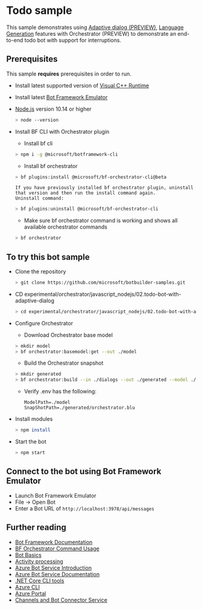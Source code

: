 # Todo sample

This sample demonstrates using [Adaptive dialog (PREVIEW)][1],  [Language Generation][2] features with Orchestrator (PREVIEW) to demonstrate an end-to-end todo bot with support for interruptions.

## Prerequisites

This sample **requires** prerequisites in order to run.
- Install latest supported version of [Visual C++ Runtime](https://support.microsoft.com/en-gb/help/2977003/the-latest-supported-visual-c-downloads)

- Install latest [Bot Framework Emulator](https://github.com/microsoft/BotFramework-Emulator/releases)

- [Node.js](https://nodejs.org) version 10.14 or higher
    
    ```bash
    > node --version
    ```
    
- Install BF CLI with Orchestrator plugin
    - Install bf cli 
    ```bash
    > npm i -g @microsoft/botframework-cli
    ```
    - Install bf orchestrator
    ```bash
    > bf plugins:install @microsoft/bf-orchestrator-cli@beta
    ```
      If you have previously installed bf orchestrator plugin, uninstall that version and then run the install command again.
      Uninstall command:
    
    ```bash
    > bf plugins:uninstall @microsoft/bf-orchestrator-cli
    ```
    - Make sure bf orchestrator command is working and shows all available orchestrator commands
    ```bash
    > bf orchestrator
    ```
    
## To try this bot sample

- Clone the repository
    ```bash
    > git clone https://github.com/microsoft/botbuilder-samples.git
    ```
- CD experimental/orchestrator/javascript_nodejs/02.todo-bot-with-adaptive-dialog
    ```bash
    > cd experimental/orchestrator/javascript_nodejs/02.todo-bot-with-adaptive-dialog
    ```
- Configure Orchestrator
    - Download Orchestrator base model
    ```bash
    > mkdir model
    > bf orchestrator:basemodel:get --out ./model
    ```
    - Build the Orchestrator snapshot
    ```bash
    > mkdir generated
    > bf orchestrator:build --in ./dialogs --out ./generated --model ./model
    ```
    - Verify .env has the following:

      ```
      ModelPath=./model
      SnapShotPath=./generated/orchestrator.blu
      ```

- Install modules

    ```bash
    > npm install
    ```
- Start the bot

    ```bash
    > npm start
    ```

## Connect to the bot using Bot Framework Emulator

- Launch Bot Framework Emulator
- File -> Open Bot
- Enter a Bot URL of `http://localhost:3978/api/messages`

## Further reading
- [Bot Framework Documentation](https://docs.botframework.com)
- [BF Orchestrator Command Usage](https://github.com/microsoft/botframework-sdk/blob/main/Orchestrator/docs/BFOrchestratorUsage.md)
- [Bot Basics](https://docs.microsoft.com/azure/bot-service/bot-builder-basics?view=azure-bot-service-4.0)
- [Activity processing](https://docs.microsoft.com/en-us/azure/bot-service/bot-builder-concept-activity-processing?view=azure-bot-service-4.0)
- [Azure Bot Service Introduction](https://docs.microsoft.com/azure/bot-service/bot-service-overview-introduction?view=azure-bot-service-4.0)
- [Azure Bot Service Documentation](https://docs.microsoft.com/azure/bot-service/?view=azure-bot-service-4.0)
- [.NET Core CLI tools](https://docs.microsoft.com/en-us/dotnet/core/tools/?tabs=netcore2x)
- [Azure CLI](https://docs.microsoft.com/cli/azure/?view=azure-cli-latest)
- [Azure Portal](https://portal.azure.com)
- [Channels and Bot Connector Service](https://docs.microsoft.com/en-us/azure/bot-service/bot-concepts?view=azure-bot-service-4.0)

[1]:https://aka.ms/adaptive-dialogs
[2]:https://aka.ms/language-generation